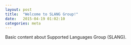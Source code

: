 ```yaml
---
layout: post
title:  "Welcome to SLANG Group!"
date:   2015-04-19 01:02:10
categories: meta
---
```

Basic content about Supported Languages Group (SLANG).
